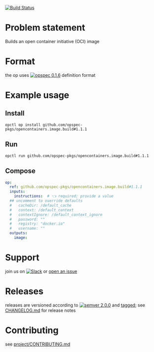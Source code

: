 [![Build Status](https://travis-ci.org/opspec-pkgs/opencontainers.image.build.svg?branch=master)](https://travis-ci.org/opspec-pkgs/opencontainers.image.build)

# Problem statement

Builds an open container initiative (OCI) image

# Format

the op uses [![opspec 0.1.6](https://img.shields.io/badge/opspec-0.1.6-brightgreen.svg?colorA=6b6b6b&colorB=fc16be)](https://opspec.io/0.1.6) definition format

# Example usage

## Install

```shell
opctl op install github.com/opspec-pkgs/opencontainers.image.build#1.1.1
```

## Run

```
opctl run github.com/opspec-pkgs/opencontainers.image.build#1.1.1
```

## Compose

```yaml
op:
  ref: github.com/opspec-pkgs/opencontainers.image.build#1.1.1
  inputs:
    instructions:  # 👈 required; provide a value
  ## uncomment to override defaults
  #   cacheDir: /default_cache
  #   context: /default_context
  #   contextIgnore: /default_context_ignore
  #   password: ""
  #   registry: "docker.io"
  #   username: ""
  outputs:
    image:
```

# Support

join us on
[![Slack](https://opctl-slackin.herokuapp.com/badge.svg)](https://opctl-slackin.herokuapp.com/)
or
[open an issue](https://github.com/opspec-pkgs/opencontainers.image.build/issues)

# Releases

releases are versioned according to
[![semver 2.0.0](https://img.shields.io/badge/semver-2.0.0-brightgreen.svg)](http://semver.org/spec/v2.0.0.html)
and [tagged](https://git-scm.com/book/en/v2/Git-Basics-Tagging); see
[CHANGELOG.md](CHANGELOG.md) for release notes

# Contributing

see
[project/CONTRIBUTING.md](https://github.com/opspec-pkgs/project/blob/master/CONTRIBUTING.md)

